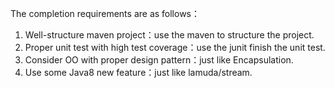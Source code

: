The completion requirements are as follows：
1. Well-structure maven project：use the maven to structure the project.
2. Proper unit test with high test coverage：use the junit finish the unit test.
3. Consider OO with proper design pattern：just like Encapsulation.
4. Use some Java8 new feature：just like lamuda/stream.
